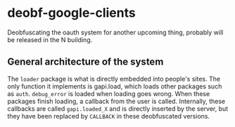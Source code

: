 # deobf-google-clients
Deobfuscating the oauth system for another upcoming thing, probably will be released in the N building.

## General architecture of the system
The `loader` package is what is directly embedded into people's sites. The only function it implements is gapi.load, which loads other packages such as `auth`.
`debug_error` is loaded when loading goes wrong. When these packages finish loading, a callback from the user is called. Internally, these callbacks are called `gapi.loaded_X` and is directly inserted by the server, but they have been replaced by `CALLBACK` in these deobfuscated versions.
